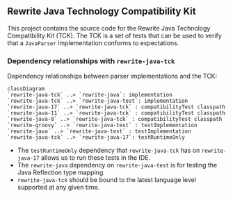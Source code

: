 ## Rewrite Java Technology Compatibility Kit

This project contains the source code for the Rewrite Java Technology Compatibility Kit (TCK). The TCK is a set of tests that can be used to verify that a `JavaParser` implementation conforms to expectations.

### Dependency relationships with `rewrite-java-tck`

Dependency relationships between parser implementations and the TCK:

```mermaid
classDiagram
`rewrite-java-tck` ..> `rewrite-java`: implementation
`rewrite-java-tck` ..> `rewrite-java-test`: implementation
`rewrite-java-17` ..> `rewrite-java-tck` : compatibilityTest classpath
`rewrite-java-11` ..> `rewrite-java-tck` : compatibilityTest classpath
`rewrite-java-8` ..> `rewrite-java-tck` : compatibilityTest classpath
`rewrite-groovy` ..> `rewrite-java-test` : testImplementation
`rewrite-java` ..> `rewrite-java-test` : testImplementation
`rewrite-java-tck` ..> `rewrite-java-17`: testRuntimeOnly
```

* The `testRuntimeOnly` dependency that `rewrite-java-tck` has on `rewrite-java-17` allows us to run these tests in the IDE.
* The `rewrite-java` dependency on `rewrite-java-test` is for testing the Java Reflection type mapping.
* `rewrite-java-tck` should be bound to the latest language level supported at any given time.
